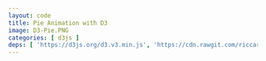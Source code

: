 ```yaml
---
layout: code
title: Pie Animation with D3
image: D3-Pie.PNG
categories: [ d3js ]
deps: [ 'https://d3js.org/d3.v3.min.js', 'https://cdn.rawgit.com/riccardoscalco/textures/master/textures.min.js' ]
---
```

<style>
    svg{
        border: solid 1px rgb( 251, 53, 80 );
    }

    svg:hover{
        cursor: pointer;
    }    

    svg #border{
        fill: none;
        stroke: rgb( 251, 53, 80 );
        stroke-width: 1px;
        transition: all .1s ease-in;
    }

    svg:hover #border{
        cursor: pointer;
        stroke-width: 20px;
    }
</style>

<div id='render'></div>

<script>
    window.addEventListener( 'load', function() {
        var h = 500, w;
        var svg = d3.select( '#render' )
            .append( 'svg' );

        function getWidth(){
            w = window.innerWidth > 1200 ? 1200 : window.innerWidth;
            svg.attr( { width: w, height: h } );
            d3.select( '#border' ).attr( 'width', w );
        }
        getWidth();
        window.addEventListener( 'resize', getWidth );
        
        svg.append( 'rect' )
            .attr( {
                id: 'border',
                x: 0,
                y: 0,
                width: w,
                height: h
            } );

        ( function anim(){
            var data, mask, rectmasks, g, arcs;

             var arc = d3.svg.arc()
                    .innerRadius( 0 )
                    .outerRadius( w );

            function arcTween( transition ) {
                transition.attrTween( 'd', function( d ) {
                    var interpolate = d3.interpolate( d.endAngle, d.toAngle );
                    return function( t ) {
                        d.endAngle = interpolate( t );
                        return arc( d );
                    };
                } );
            }

            ( function(){
                mask = svg.append( 'clipPath' )
                    .attr( 'id', 'mask' );

                rectmasks = mask.selectAll( 'rect' )
                    .data( d3.range( 20 ) )
                    .enter()
                    .append( 'rect' )
                    .attr( {
                        y: 0,
                        width: w / 20 + 2,
                        height: h
                    } )
                    .attr( 'x', function( d, i ){
                        return i * ( w / 20 );
                    } );

                data = [];
                for( var a = 0; a < 2 * Math.PI; ){
                    var angle = .4 + Math.random() * ( Math.PI / 2 - .3 );
                    if( a + angle + .4 > 2 * Math.PI ){
                        angle = 2 * Math.PI - a;
                    }

                    data.push( {
                        startAngle: a + Math.PI / 2,
                        endAngle: a + Math.PI / 2,
                        toAngle: a + Math.PI / 2 + angle,
                        diff: angle
                    } );

                    a += angle;
                }

                var patternScale = d3.scale.linear()
                    .domain( [ .4, Math.PI / 2 ] )
                    .range( [ 1, .1 ] );

                var patterns = data.map( function( d, i ){
                    var t = textures.lines()
                        .stroke( 'rgb( 251, 53, 80 )' )
                        .thinner( patternScale( d.diff ) )
                        .orientation( '' + ~~ ( 1 + Math.random() * 7 ) + '/8' )
                        .id( 'pattern' + i );

                    svg.call( t );
                    
                    return t;
                } );

                g = svg.append( 'g' )
                    .attr( 'clip-path', 'url(#mask)' );

                arcs = g.selectAll( 'path' )
                    .data( data )
                    .enter()
                    .append( 'path' )
                    .attr( 'd', arc )
                    .attr( 'opacity', 1 )
                    .attr( 'transform', 'translate(' + ( w / 2 ) + ',' + ( h / 2 ) + ')')
                    .attr( 'fill', function( d, i ){
                        return patterns[ i ].url();
                    } );

                step1();
            } )();

            function step1(){
                var count = 0;

                var timeScale = d3.scale.linear()
                    .domain( [ 0, 2 * Math.PI ] )
                    .range( [ 0, 500 ] );

                arcs
                    .transition()
                    .ease( 'linear' )
                    .delay( function( d ){
                        return timeScale( d.startAngle );
                    } )
                    .duration( 100 )
                    .transition()
                    .duration( function( d ){
                        return timeScale( d.diff );
                    } )
                    .call( arcTween )
                    .each( 'start', function(){
                        d3.select( this )
                            .attr( 'stroke', 'rgb( 251, 53, 80 )' )
                            .attr( 'stroke-width', 3 );
                    } )
                    .transition()
                    .duration( 500 )
                    .each( 'end', function(){
                        count ++;
                        if( count === data.length ) step2();
                    } )
            }

            function step2(){
                var count = 0;

                rectmasks.transition()
                    .duration( 800 )
                    .delay( function( d, i ){
                        return i * 50;
                    } )
                    .attr( 'y', function( d, i ){
                        return i % 2 === 0 ? h : -h;
                    } )
                    .each( 'end', function(){
                        count ++;
                        if( count === 20 ) endStep();
                    } )
            }

            function endStep(){
                arcs.remove();
                g.remove();
                rectmasks.remove();
                mask.remove();
                data.forEach( function( d, i ){
                    d3.select( '#pattern' + i ).remove();
                } )
                svg.selectAll( 'defs' ).remove();

                anim();
            }
        } )();
    } );
</script>